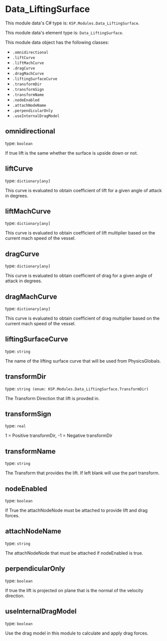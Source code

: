 # Data_LiftingSurface

This module data's C# type is: `KSP.Modules.Data_LiftingSurface`.

This module data's element type is: `Data_LiftingSurface`.

This module data object has the following classes:

- `.omnidirectional`
- `.liftCurve`
- `.liftMachCurve`
- `.dragCurve`
- `.dragMachCurve`
- `.liftingSurfaceCurve`
- `.transformDir`
- `.transformSign`
- `.transformName`
- `.nodeEnabled`
- `.attachNodeName`
- `.perpendicularOnly`
- `.useInternalDragModel`

## omnidirectional

type: `boolean`

If true lift is the same whether the surface is upside down or not.

## liftCurve

type: `dictionary[any]`

This curve is evaluated to obtain coefficient of lift for a given angle of attack in degrees.

## liftMachCurve

type: `dictionary[any]`

This curve is evaluated to obtain coefficient of lift multiplier based on the current mach speed of the vessel.

## dragCurve

type: `dictionary[any]`

This curve is evaluated to obtain coefficient of drag for a given angle of attack in degrees.

## dragMachCurve

type: `dictionary[any]`

This curve is evaluated to obtain coefficient of drag multiplier based on the current mach speed of the vessel.

## liftingSurfaceCurve

type: `string`

The name of the lifting surface curve that will be used from PhysicsGlobals.

## transformDir

type: `string (enum: KSP.Modules.Data_LiftingSurface.TransformDir)`

The Transform Direction that lift is provded in.

## transformSign

type: `real`

1 = Positive transformDir, -1 = Negative transformDir

## transformName

type: `string`

The Transform that provides the lift. If left blank will use the part transform.

## nodeEnabled

type: `boolean`

If True the attachNodeNode must be attached to provide lift and drag forces.

## attachNodeName

type: `string`

The attachNodeNode that must be attached if nodeEnabled is true.

## perpendicularOnly

type: `boolean`

If true the lift is projected on plane that is the normal of the velocity direction.

## useInternalDragModel

type: `boolean`

Use the drag model in this module to calculate and apply drag forces.

